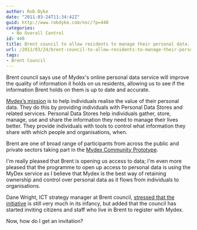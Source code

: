 ```yaml
---
author: Rob Dyke
date: "2011-03-24T11:34:42Z"
guid: http://www.robdyke.com/noc/?p=440
categories:
  - No Overall Control
id: 440
title: Brent council to allow residents to manage their personal data.
url: /2011/03/24/brent-council-to-allow-residents-to-manage-their-personal-data/
tags:
- Brent Council
---
```

Brent council says use of Mydex's online personal data service will improve the quality of information it holds on us residents, allowing us to see if the information Brent holds on them is up to date and accurate.

[Mydex’s mission](http://mydex.org/our-service/) is to help individuals realise the value of their personal data. They do this by providing individuals with Personal Data Stores and related services. Personal Data Stores help individuals gather, store, manage, use and share the information they need to manage their lives better. They provide individuals with tools to control what information they share with which people and organisations, when.

Brent are one of broad range of participants from across the public and private sectors taking part in the [Mydex Community Prototype](http://mydex.org/prototype/).

I'm really pleased that Brent is opening us access to data; I'm even more pleased that the programme to open up access to personal data is using the MyDex service as I believe that Mydex is the best way of retaining ownership and control over personal data as it flows from individuals to organisations.

Dane Wright, ICT strategy manager at Brent council, [stressed that the initiative](http://www.guardian.co.uk/government-computing-network/2011/mar/22/local-government-data-management?&#038;) is still very much in its infancy, but added that the council has started inviting citizens and staff who live in Brent to register with Mydex.

Now, how do I get an invitation?